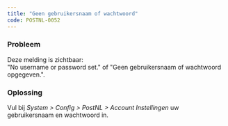 ```yaml
---
title: "Geen gebruikersnaam of wachtwoord"
code: POSTNL-0052
---
```

### Probleem

Deze melding is zichtbaar:  
"No username or password set." of "Geen gebruikersnaam of wachtwoord opgegeven.".

### Oplossing

Vul bij _System > Config > PostNL > Account Instellingen_ uw gebruikersnaam en wachtwoord in.
